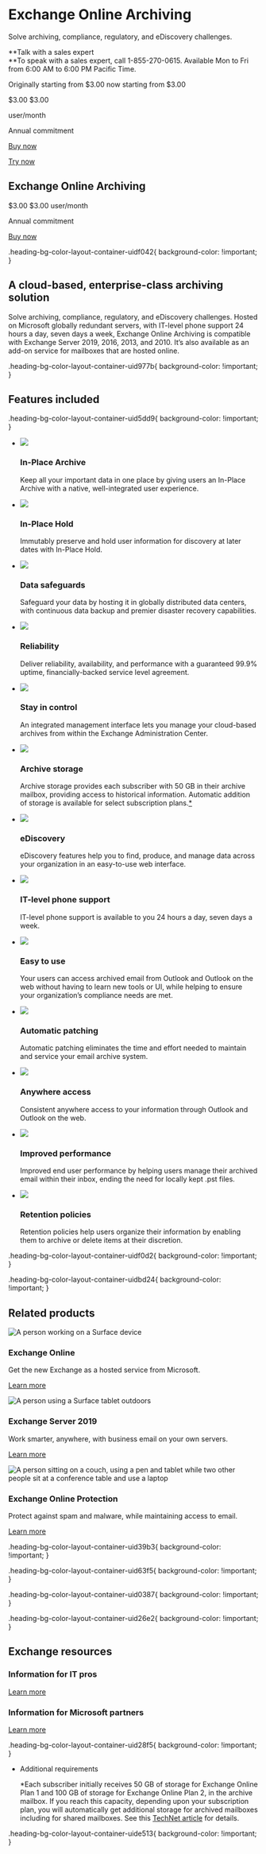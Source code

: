 # Exchange Online Archiving

Solve archiving, compliance, regulatory, and eDiscovery challenges.

**Talk with a sales expert  
**To speak with a sales expert, call 1-855-270-0615. Available Mon to Fri from 6:00 AM to 6:00 PM Pacific Time.

Originally starting from $3.00 now starting from $3.00

$3.00 $3.00

user/month

Annual commitment  

[Buy now](https://go.microsoft.com/fwlink/p/?linkid=2225275&clcid=0x409&culture=en-us&country=us)

[Try now](https://go.microsoft.com/fwlink/p/?linkid=2224892&clcid=0x409&culture=en-us&country=us)

## Exchange Online Archiving

$3.00 $3.00 user/month

Annual commitment  

[Buy now](https://go.microsoft.com/fwlink/p/?linkid=2225275&clcid=0x409&culture=en-us&country=us)

.heading-bg-color-layout-container-uidf042{ background-color: !important; }

## A cloud-based, enterprise-class archiving solution

Solve archiving, compliance, regulatory, and eDiscovery challenges. Hosted on Microsoft globally redundant servers, with IT-level phone support 24 hours a day, seven days a week, Exchange Online Archiving is compatible with Exchange Server 2019, 2016, 2013, and 2010. It’s also available as an add-on service for mailboxes that are hosted online.

.heading-bg-color-layout-container-uid977b{ background-color: !important; }

## Features included

.heading-bg-color-layout-container-uid5dd9{ background-color: !important; }

- ![](https://cdn-dynmedia-1.microsoft.com/is/image/microsoftcorp/Icon_InPlaceArchive_35x80_2x_0_RE4KyVO?resMode=sharp2&op_usm=1.5,0.65,15,0&wid=80&hei=35&qlt=100&fit=constrain)
    
    ### In-Place Archive
    
    Keep all your important data in one place by giving users an In-Place Archive with a native, well-integrated user experience.
    
- ![](https://cdn-dynmedia-1.microsoft.com/is/image/microsoftcorp/Icon_InPlaceHold_35x80_2x_RE4Kr3o?resMode=sharp2&op_usm=1.5,0.65,15,0&wid=80&hei=35&qlt=100&fit=constrain)
    
    ### In-Place Hold
    
    Immutably preserve and hold user information for discovery at later dates with In-Place Hold.
    

- ![](https://cdn-dynmedia-1.microsoft.com/is/image/microsoftcorp/Icon_DataSafeguards_35x80_2x_0_RE4KhAi?resMode=sharp2&op_usm=1.5,0.65,15,0&wid=80&hei=35&qlt=100&fit=constrain)
    
    ### Data safeguards
    
    Safeguard your data by hosting it in globally distributed data centers, with continuous data backup and premier disaster recovery capabilities.
    
- ![](https://cdn-dynmedia-1.microsoft.com/is/image/microsoftcorp/Icon_Reliability_35x80_2x_1_RE4KttT?resMode=sharp2&op_usm=1.5,0.65,15,0&wid=80&hei=35&qlt=100&fit=constrain)
    
    ### Reliability
    
    Deliver reliability, availability, and performance with a guaranteed 99.9% uptime, financially-backed service level agreement.
    

- ![](https://cdn-dynmedia-1.microsoft.com/is/image/microsoftcorp/Icon_StayInControl_35x80_2x_0_RE4KiVn?resMode=sharp2&op_usm=1.5,0.65,15,0&wid=80&hei=35&qlt=100&fit=constrain)
    
    ### Stay in control
    
    An integrated management interface lets you manage your cloud-based archives from within the Exchange Administration Center.
    
- ![](https://cdn-dynmedia-1.microsoft.com/is/image/microsoftcorp/Icon_ArchiveStorage_35x80_2x_RE4KlrG?resMode=sharp2&op_usm=1.5,0.65,15,0&wid=80&hei=35&qlt=100&fit=constrain)
    
    ### Archive storage
    
    Archive storage provides each subscriber with 50 GB in their archive mailbox, providing access to historical information. Automatic addition of storage is available for select subscription plans.[\*](https://www.microsoft.com/en-us/microsoft-365/exchange/microsoft-exchange-online-archiving-email?rtc=1#footnotes-uid6efb)
    

- ![](https://cdn-dynmedia-1.microsoft.com/is/image/microsoftcorp/Icon_eDiscovery_35x80_2x_0_RE4Ko9T?resMode=sharp2&op_usm=1.5,0.65,15,0&wid=80&hei=35&qlt=100&fit=constrain)
    
    ### eDiscovery
    
    eDiscovery features help you to find, produce, and manage data across your organization in an easy-to-use web interface.
    
- ![](https://cdn-dynmedia-1.microsoft.com/is/image/microsoftcorp/Icon_ITLevel_35x80_2x_1_RE4KiVc?resMode=sharp2&op_usm=1.5,0.65,15,0&wid=80&hei=35&qlt=100&fit=constrain)
    
    ### IT-level phone support
    
    IT-level phone support is available to you 24 hours a day, seven days a week.
    

- ![](https://cdn-dynmedia-1.microsoft.com/is/image/microsoftcorp/Icon_EasyToUse_35x80_2x_RE4Kr3j?resMode=sharp2&op_usm=1.5,0.65,15,0&wid=80&hei=35&qlt=100&fit=constrain)
    
    ### Easy to use
    
    Your users can access archived email from Outlook and Outlook on the web without having to learn new tools or UI, while helping to ensure your organization’s compliance needs are met.
    
- ![](https://cdn-dynmedia-1.microsoft.com/is/image/microsoftcorp/Icon_AutomaticPatching_35x80_2x_RE4KlrJ?resMode=sharp2&op_usm=1.5,0.65,15,0&wid=80&hei=35&qlt=100&fit=constrain)
    
    ### Automatic patching
    
    Automatic patching eliminates the time and effort needed to maintain and service your email archive system.
    

- ![](https://cdn-dynmedia-1.microsoft.com/is/image/microsoftcorp/Icon_AccessFromAnywhere_35x80_2x_RE4Klr7?resMode=sharp2&op_usm=1.5,0.65,15,0&wid=80&hei=35&qlt=100&fit=constrain)
    
    ### Anywhere access
    
    Consistent anywhere access to your information through Outlook and Outlook on the web.
    
- ![](https://cdn-dynmedia-1.microsoft.com/is/image/microsoftcorp/Icon_ImprovedPerformance_35x80_2x_RE4KhAo?resMode=sharp2&op_usm=1.5,0.65,15,0&wid=80&hei=35&qlt=100&fit=constrain)
    
    ### Improved performance
    
    Improved end user performance by helping users manage their archived email within their inbox, ending the need for locally kept .pst files.
    

- ![](https://cdn-dynmedia-1.microsoft.com/is/image/microsoftcorp/Icon_RetentionPolicies_35x80_2x_RE4KiVf?resMode=sharp2&op_usm=1.5,0.65,15,0&wid=80&hei=35&qlt=100&fit=constrain)
    
    ### Retention policies
    
    Retention policies help users organize their information by enabling them to archive or delete items at their discretion.
    

.heading-bg-color-layout-container-uidf0d2{ background-color: !important; }

.heading-bg-color-layout-container-uidbd24{ background-color: !important; }

## Related products

![A person working on a Surface device](https://cdn-dynmedia-1.microsoft.com/is/image/microsoftcorp/Image_ExchangeOnline_517x291_RE4nb1X?resMode=sharp2&op_usm=1.5,0.65,15,0&wid=786&hei=443&qlt=85&fit=constrain) 

### Exchange Online

Get the new Exchange as a hosted service from Microsoft.

[Learn more](https://www.microsoft.com/en-us/microsoft-365/exchange/exchange-online)

![A person using a Surface tablet outdoors](https://cdn-dynmedia-1.microsoft.com/is/image/microsoftcorp/Image_ExchangeServer2019_517x291_0_RE4qjON?resMode=sharp2&op_usm=1.5,0.65,15,0&wid=786&hei=443&qlt=85&fit=constrain) 

### Exchange Server 2019

Work smarter, anywhere, with business email on your own servers.

[Learn more](https://www.microsoft.com/en-us/microsoft-365/exchange/compare-microsoft-exchange-online-plans)

![A person sitting on a couch, using a pen and tablet while two other people sit at a conference table and use a laptop](https://cdn-dynmedia-1.microsoft.com/is/image/microsoftcorp/Image_ExchangeOnlineProtection_517x291_RE4n4Gt?resMode=sharp2&op_usm=1.5,0.65,15,0&wid=786&hei=443&qlt=85&fit=constrain) 

### Exchange Online Protection

Protect against spam and malware, while maintaining access to email.

[Learn more](https://www.microsoft.com/en-us/microsoft-365/exchange/exchange-email-security-spam-protection)

.heading-bg-color-layout-container-uid39b3{ background-color: !important; }

.heading-bg-color-layout-container-uid63f5{ background-color: !important; }

.heading-bg-color-layout-container-uid0387{ background-color: !important; }

.heading-bg-color-layout-container-uid26e2{ background-color: !important; }

## Exchange resources

### Information for IT pros

[Learn more](https://go.microsoft.com/fwlink/p/?linkid=2225050&clcid=0x409&culture=en-us&country=us)

### Information for Microsoft partners

[Learn more](https://go.microsoft.com/fwlink/p/?linkid=2225255&clcid=0x409&culture=en-us&country=us)

.heading-bg-color-layout-container-uid28f5{ background-color: !important; }

- Additional requirements
    
    \*Each subscriber initially receives 50 GB of storage for Exchange Online Plan 1 and 100 GB of storage for Exchange Online Plan 2, in the archive mailbox. If you reach this capacity, depending upon your subscription plan, you will automatically get additional storage for archived mailboxes including for shared mailboxes. See this [TechNet article](https://go.microsoft.com/fwlink/p/?linkid=2225653) for details.  
    

.heading-bg-color-layout-container-uide513{ background-color: !important; }